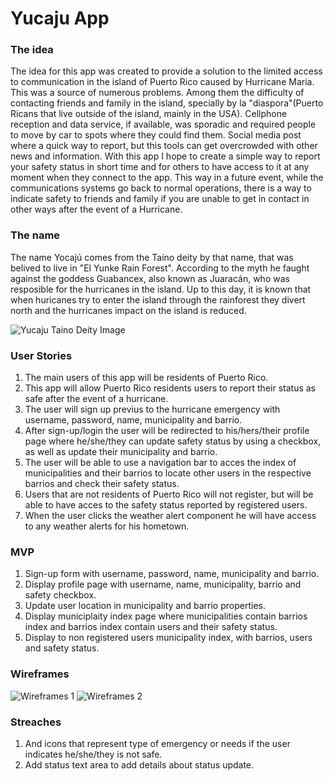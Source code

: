 # Yucaju App

### The idea

The idea for this app was created to provide a solution to the limited access to communication in the island of Puerto Rico caused by Hurricane Maria. This was a source of numerous problems. Among them the difficulty of contacting friends and family in the island, specially by la "diaspora"(Puerto Ricans that live outside of the island, mainly in the USA). Cellphone reception and data service, if available, was sporadic and required people to move by car to spots where they could find them. Social media post where a quick way to report, but this tools can get overcrowded with other news and information. With this app I hope to create a simple way to report your safety status in short time and for others to have access to it at any moment when they connect to the app. This way in a future event, while the communications systems go back to normal operations, there is a way to indicate safety to friends and family if you are unable to get in contact in other ways after the event of a Hurricane. 

### The name 

The name Yocajú comes from the Taíno deity by that name, that was belived to live in "El Yunke Rain Forest". According to the myth he faught against the goddess Guabancex, also known as Juaracán, who was resposible for the hurricanes in the island. Up to this day, it is known that when huricanes try to enter the island through the rainforest they divert north and the hurricanes impact on the island is reduced.

![Yucaju Taino Deity Image](https://i.imgur.com/AR8LJFu.jpg)  

### User Stories

1. The main users of this app will be residents of Puerto Rico.
2. This app will allow Puerto Rico residents users to report their status as safe after the event of a hurricane.
3. The user will sign up previus to the hurricane emergency with username, password, name, municipality and barrio.
3. After sign-up/login the user will be redirected to his/hers/their profile page where he/she/they can update safety status by using a checkbox, as well as update their municipality and barrio.  
4. The user will be able to use a navigation bar to acces the index of municipalities and their barrios to locate other users in the respective barrios and check their safety status.  
5. Users that are not residents of Puerto Rico will not register, but will be able to have acces to the safety status reported by registered users.
6. When the user clicks the weather alert component he will have access to any weather alerts for his hometown. 

### MVP

1. Sign-up form with username, password, name, municipality and barrio.
2. Display profile page with username, name, municipality, barrio and safety checkbox. 
3. Update user location in municipality and barrio properties. 
4. Display municiplaity index page where municipalities contain barrios index and barrios index contain users and their safety status. 
5. Display to non registered users municipality index, with barrios, users and safety status.

### Wireframes 
![Wireframes 1](https://i.imgur.com/q06teGy.jpg?1)
![Wireframes 2](https://i.imgur.com/s2YSe0v.jpg?1)

### Streaches
1. And icons that represent type of emergency or needs if the user indicates he/she/they is not safe. 
2. Add status text area to add details about status update.





